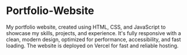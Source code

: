 # Portfolio-Website
My portfolio website, created using HTML, CSS, and JavaScript to showcase my skills, projects, and experience. It's fully responsive with a clean, modern design, optimized for performance, accessibility, and fast loading. The website is deployed on Vercel for fast and reliable hosting.
